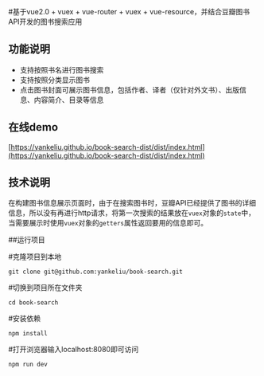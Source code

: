 #基于vue2.0 + vuex + vue-router + vuex + vue-resource，并结合豆瓣图书API开发的图书搜索应用

## 功能说明
-  支持按照书名进行图书搜索
- 支持按照分类显示图书
- 点击图书封面可展示图书信息，包括作者、译者（仅针对外文书）、出版信息、内容简介、目录等信息

## 在线demo
[https://yankeliu.github.io/book-search-dist/dist/index.html](https://yankeliu.github.io/book-search-dist/dist/index.html)

## 技术说明
在构建图书信息展示页面时，由于在搜索图书时，豆瓣API已经提供了图书的详细信息，所以没有再进行http请求，将第一次搜索的结果放在`vuex`对象的`state`中，当需要展示时使用`vuex`对象的`getters`属性返回要用的信息即可。

##运行项目

\#克隆项目到本地

`git clone git@github.com:yankeliu/book-search.git`

\#切换到项目所在文件夹

`cd book-search`

\#安装依赖

`npm install`

\#打开浏览器输入localhost:8080即可访问

`npm run dev`
